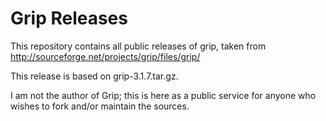 # Grip Releases

This repository contains all public releases of grip, taken from
<http://sourceforge.net/projects/grip/files/grip/>

This release is based on grip-3.1.7.tar.gz.

I am not the author of Grip; this is here as a public service for
anyone who wishes to fork and/or maintain the sources.

